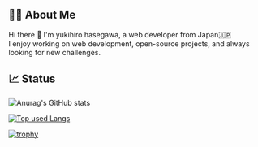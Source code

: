 <!--
**y-hsgw/y-hsgw** is a ✨ _special_ ✨ repository because its `README.md` (this file) appears on your GitHub profile.

Here are some ideas to get you started:

- 🔭 I’m currently working on ...
- 🌱 I’m currently learning ...
- 👯 I’m looking to collaborate on ...
- 🤔 I’m looking for help with ...
- 💬 Ask me about ...
- 📫 How to reach me: ...
- 😄 Pronouns: ...
- ⚡ Fun fact: ...
-->

## 🧑‍💻 About Me
Hi there 👋  I'm yukihiro hasegawa, a web developer from Japan🇯🇵 <br/>
I enjoy working on web development, open-source projects, and always looking for new challenges.

## 📈 Status
![Anurag's GitHub stats](https://github-readme-stats.vercel.app/api?username=y-hsgw&count_private=true&show_icons=true&theme=radical)

[![Top used Langs](https://github-readme-stats.vercel.app/api/top-langs/?username=y-hsgw&count_private=true&layout=compact&theme=tokyonight)](https://github.com/y-hsgw/)

[![trophy](https://github-profile-trophy.vercel.app/?username=y-hsgw&rank=S,SS,SSS,A,AA,AAA)](https://github.com/y-hsgw/github-profile-trophy)

